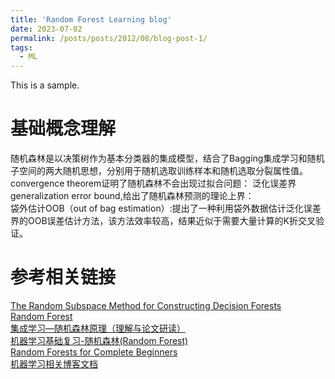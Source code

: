 ```yaml
---
title: 'Random Forest Learning blog'
date: 2023-07-02
permalink: /posts/posts/2012/08/blog-post-1/
tags:
  - ML
---
```

This is a sample.  

**基础概念理解**
======
随机森林是以决策树作为基本分类器的集成模型，结合了Bagging集成学习和随机子空间的两大随机思想，分别用于随机选取训练样本和随机选取分裂属性值。  
convergence theorem证明了随机森林不会出现过拟合问题：
泛化误差界generalization error bound,给出了随机森林预测的理论上界：  
袋外估计OOB（out of bag estimation）:提出了一种利用袋外数据估计泛化误差界的OOB误差估计方法，该方法效率较高，结果近似于需要大量计算的K折交叉验证。

参考相关链接
======
[The Random Subspace Method for Constructing Decision Forests](https://pdfs.semanticscholar.org/b41d/0fa5fdaadd47fc882d3db04277d03fb21832.pdf?_gl=1*5ouhn0*_ga*MTM3NDA3MzM3MS4xNjc5OTkyNjEx*_ga_H7P4ZT52H5*MTY4ODQ3NTUxOS44LjEuMTY4ODQ3NjMxMi42MC4wLjA.)  
[Random Forest](https://link.springer.com/content/pdf/10.1023/A:1010933404324.pdf)  
[集成学习—随机森林原理（理解与论文研读）](https://blog.csdn.net/weixin_44750583/article/details/99431770)  
[机器学习基础复习-随机森林(Random Forest)](https://zhuanlan.zhihu.com/p/406627649)  
[Random Forests for Complete Beginners](https://victorzhou.com/blog/intro-to-random-forests/)  
[机器学习相关博客文档](https://knowledge-record.readthedocs.io/zh_CN/latest/machine_learning/machine_learning.html#id18)  

